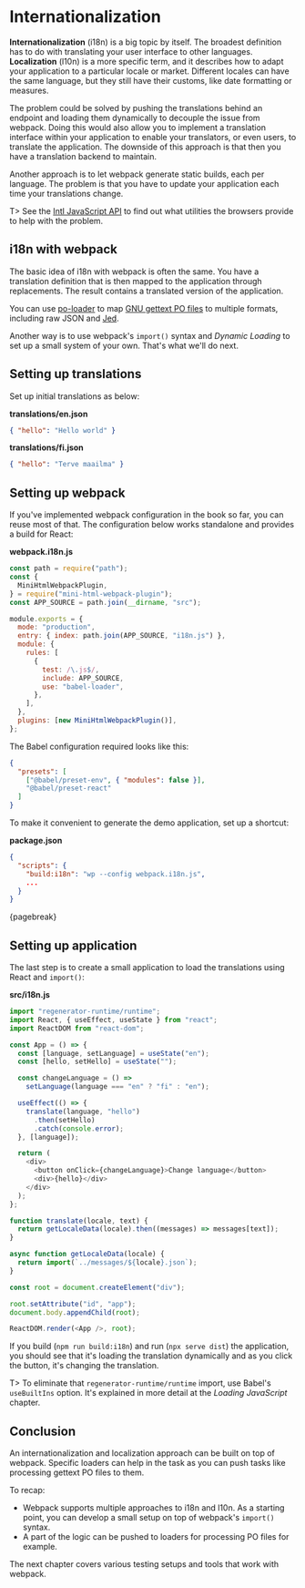 # Internationalization

**Internationalization** (i18n) is a big topic by itself. The broadest definition has to do with translating your user interface to other languages. **Localization** (l10n) is a more specific term, and it describes how to adapt your application to a particular locale or market. Different locales can have the same language, but they still have their customs, like date formatting or measures.

The problem could be solved by pushing the translations behind an endpoint and loading them dynamically to decouple the issue from webpack. Doing this would also allow you to implement a translation interface within your application to enable your translators, or even users, to translate the application. The downside of this approach is that then you have a translation backend to maintain.

Another approach is to let webpack generate static builds, each per language. The problem is that you have to update your application each time your translations change.

T> See the [Intl JavaScript API](https://developer.mozilla.org/en-US/docs/Web/JavaScript/Reference/Global_Objects/Intl) to find out what utilities the browsers provide to help with the problem.

## i18n with webpack

The basic idea of i18n with webpack is often the same. You have a translation definition that is then mapped to the application through replacements. The result contains a translated version of the application.

You can use [po-loader](https://www.npmjs.com/package/po-loader) to map [GNU gettext PO files](https://www.gnu.org/software/gettext/manual/html_node/PO-Files.html) to multiple formats, including raw JSON and [Jed](https://messageformat.github.io/Jed/).

Another way is to use webpack's `import()` syntax and _Dynamic Loading_ to set up a small system of your own. That's what we'll do next.

## Setting up translations

Set up initial translations as below:

**translations/en.json**

```json
{ "hello": "Hello world" }
```

**translations/fi.json**

```json
{ "hello": "Terve maailma" }
```

## Setting up webpack

If you've implemented webpack configuration in the book so far, you can reuse most of that. The configuration below works standalone and provides a build for React:

**webpack.i18n.js**

```javascript
const path = require("path");
const {
  MiniHtmlWebpackPlugin,
} = require("mini-html-webpack-plugin");
const APP_SOURCE = path.join(__dirname, "src");

module.exports = {
  mode: "production",
  entry: { index: path.join(APP_SOURCE, "i18n.js") },
  module: {
    rules: [
      {
        test: /\.js$/,
        include: APP_SOURCE,
        use: "babel-loader",
      },
    ],
  },
  plugins: [new MiniHtmlWebpackPlugin()],
};
```

The Babel configuration required looks like this:

```json
{
  "presets": [
    ["@babel/preset-env", { "modules": false }],
    "@babel/preset-react"
  ]
}
```

To make it convenient to generate the demo application, set up a shortcut:

**package.json**

```json
{
  "scripts": {
    "build:i18n": "wp --config webpack.i18n.js",
    ...
  }
}
```

{pagebreak}

## Setting up application

The last step is to create a small application to load the translations using React and `import()`:

**src/i18n.js**

```javascript
import "regenerator-runtime/runtime";
import React, { useEffect, useState } from "react";
import ReactDOM from "react-dom";

const App = () => {
  const [language, setLanguage] = useState("en");
  const [hello, setHello] = useState("");

  const changeLanguage = () =>
    setLanguage(language === "en" ? "fi" : "en");

  useEffect(() => {
    translate(language, "hello")
      .then(setHello)
      .catch(console.error);
  }, [language]);

  return (
    <div>
      <button onClick={changeLanguage}>Change language</button>
      <div>{hello}</div>
    </div>
  );
};

function translate(locale, text) {
  return getLocaleData(locale).then((messages) => messages[text]);
}

async function getLocaleData(locale) {
  return import(`../messages/${locale}.json`);
}

const root = document.createElement("div");

root.setAttribute("id", "app");
document.body.appendChild(root);

ReactDOM.render(<App />, root);
```

If you build (`npm run build:i18n`) and run (`npx serve dist`) the application, you should see that it's loading the translation dynamically and as you click the button, it's changing the translation.

T> To eliminate that `regenerator-runtime/runtime` import, use Babel's `useBuiltIns` option. It's explained in more detail at the _Loading JavaScript_ chapter.

## Conclusion

An internationalization and localization approach can be built on top of webpack. Specific loaders can help in the task as you can push tasks like processing gettext PO files to them.

To recap:

- Webpack supports multiple approaches to i18n and l10n. As a starting point, you can develop a small setup on top of webpack's `import()` syntax.
- A part of the logic can be pushed to loaders for processing PO files for example.

The next chapter covers various testing setups and tools that work with webpack.
